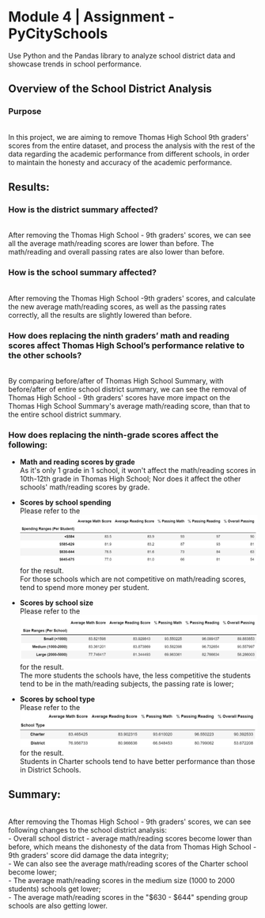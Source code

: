 # Module 4 | Assignment - PyCitySchools

Use Python and the Pandas library to analyze school district data and showcase trends in school performance.

## Overview of the School District Analysis
### **Purpose**
<br> In this project, we are aiming to remove Thomas High School 9th graders' scores from the entire dataset, and process the analysis with the rest of the data regarding the academic performance from different schools, in order to maintain the honesty and accuracy of the academic performance.

## Results: 
### **How is the district summary affected?**
<br>After removing the Thomas High School - 9th graders' scores, we can see all the average math/reading scores are lower than before. The math/reading and overall passing rates are also lower than before.

### **How is the school summary affected?**
<br>After removing the Thomas High School -9th graders' scores, and calculate the new average math/reading scores, as well as the passing rates correctly, all the results are slightly lowered than before.

### **How does replacing the ninth graders’ math and reading scores affect Thomas High School’s performance relative to the other schools?**
<br>By comparing before/after of Thomas High School Summary, with before/after of entire school district summary, we can see the removal of Thomas High School - 9th graders' scores have more impact on the Thomas High School Summary's average math/reading score, than that to the entire school district summary. 

### **How does replacing the ninth-grade scores affect the following:**
  - **Math and reading scores by grade**
    <br>As it's only 1 grade in 1 school, it won't affect the math/reading scores in 10th-12th grade in Thomas High School; Nor does it affect the other schools' math/reading scores by grade.

  - **Scores by school spending**
    <br> Please refer to the ![Spending_range_by_school](Spending_range_by_school.png) for the result.
    <br> For those schools which are not competitive on math/reading scores, tend to spend more money per student.

  - **Scores by school size**
    <br> Please refer to the ![size_range_by_school](size_range_by_school.png) for the result.
    <br> The more students the schools have, the less competitive the students tend to be in the math/reading subjects, the passing rate is lower;

  - **Scores by school type**
    <br> Please refer to the ![school_type](school_type.png) for the result.
    <br> Students in Charter schools tend to have better performance than those in District Schools.

## Summary: 
<br> After removing the Thomas High School - 9th graders' scores, we can see following changes to the school district analysis:
     <br> - Overall school district - average math/reading scores become lower than before, which means the dishonesty of the data from Thomas High School - 9th graders' score did damage the data integrity;
     <br> - We can also see the average math/reading scores of the Charter school become lower;
     <br> - The average math/reading scores in the medium size (1000 to 2000 students) schools get lower;
     <br> - The average math/reading scores in the "$630 - $644" spending group schools are also getting lower.
